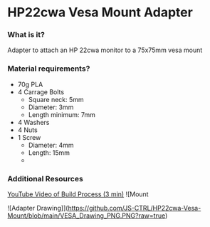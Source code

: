 # HP22cwa  Vesa Mount Adapter 




### What is it?
Adapter to attach an HP 22cwa monitor to a 75x75mm vesa mount

### Material requirements? 
 - 70g PLA
 - 4 Carrage Bolts
	 - Square neck: 5mm
	 - Diameter: 3mm
	 - Length minimum: 7mm
 - 4 Washers
 - 4 Nuts
 - 1 Screw
	 - Diameter: 4mm
	 - Length: 15mm
	 - 
 ### Additional Resources
 [ YouTube Video of Build Process (3 min)](https://youtu.be/rdRXjx3tbT0)
![Mount 


![Adapter Drawing]](https://github.com/JS-CTRL/HP22cwa-Vesa-Mount/blob/main/VESA_Drawing_PNG.PNG?raw=true)


